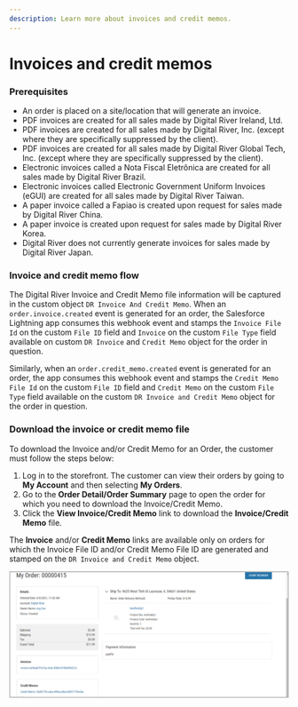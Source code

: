 ```yaml
---
description: Learn more about invoices and credit memos.
---
```


# Invoices and credit memos

### Prerequisites

* An order is placed on a site/location that will generate an invoice.
* PDF invoices are created for all sales made by Digital River Ireland, Ltd.
* PDF invoices are created for all sales made by Digital River, Inc. (except where they are specifically suppressed by the client).
* PDF invoices are created for all sales made by Digital River Global Tech, Inc. (except where they are specifically suppressed by the client).
* Electronic invoices called a Nota Fiscal Eletrônica are created for all sales made by Digital River Brazil.
* Electronic invoices called Electronic Government Uniform Invoices (eGUI) are created for all sales made by Digital River Taiwan.
* A paper invoice called a Fapiao is created upon request for sales made by Digital River China.&#x20;
* A paper invoice is created upon request for sales made by Digital River Korea.&#x20;
* Digital River does not currently generate invoices for sales made by Digital River Japan.

### Invoice and credit memo flow

The Digital River Invoice and Credit Memo file information will be captured in the custom object `DR Invoice And Credit Memo`. When an `order.invoice.created` event is generated for an order, the Salesforce Lightning app consumes this webhook event and stamps the `Invoice File Id` on the custom `File ID` field and `Invoice` on the custom `File Type` field available on custom `DR Invoice` and `Credit Memo` object for the order in question.

Similarly, when an `order.credit_memo.created` event is generated for an order, the app consumes this webhook event and stamps the `Credit Memo File Id` on the custom `File ID` field and `Credit Memo` on the custom `File Type` field available on the custom `DR Invoice and Credit Memo` object for the order in question.&#x20;

### Download the invoice or credit memo file

To download the Invoice and/or Credit Memo for an Order, the customer must follow the steps below:

1. Log in to the storefront. The customer can view their orders by going to **My Account** and then selecting **My Orders**.
2. Go to the **Order Detail/Order Summary** page to open the order for which you need to download the Invoice/Credit Memo.
3. Click the **View Invoice/Credit Memo** link to download the **Invoice/Credit Memo** file.

The **Invoice** and/or **Credit Memo** links are available only on orders for which the Invoice File ID and/or Credit Memo File ID are generated and stamped on the `DR Invoice and Credit Memo` object.

![](<../.gitbook/assets/Invoice and credit memo object.png>)
